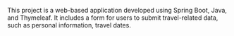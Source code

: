 This project is a web-based application developed using Spring Boot, Java, and Thymeleaf. It includes a form for users to submit travel-related data, such as personal information, travel dates.
